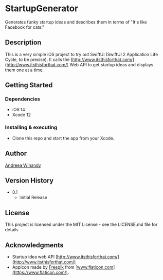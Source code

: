 # StartupGenerator

Generates funky startup ideas and describes them in terms of "It's like Facebook for cats."

## Description

This is a very simple iOS project to try out SwiftUI (SwiftUI 2 Application Life Cycle, to be precise).
It calls the [http://www.itsthisforthat.com/](http://www.itsthisforthat.com/) Web API to get startup ideas and displays them one at a time.

## Getting Started

### Dependencies

* iOS 14
* Xcode 12

### Installing & executing

* Clone this repo and start the app from your Xcode.

## Author

[Andreea Winandy](https://www.linkedin.com/in/andreea-winandy/)

## Version History

* 0.1
    * Initial Release

## License

This project is licensed under the MIT License - see the LICENSE.md file for details

## Acknowledgments

* Startup idea web API [http://www.itsthisforthat.com/](http://www.itsthisforthat.com/)
* AppIcon made by [Freepik](https://www.flaticon.com/authors/freepik) from [www.flaticon.com](https://www.flaticon.com/).

